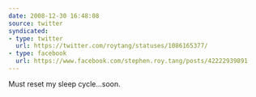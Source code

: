 ```yaml
---
date: 2008-12-30 16:48:08
source: twitter
syndicated:
- type: twitter
  url: https://twitter.com/roytang/statuses/1086165377/
- type: facebook
  url: https://www.facebook.com/stephen.roy.tang/posts/42222939891
---
```


Must reset my sleep cycle...soon.
